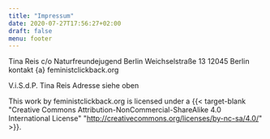 ```yaml
---
title: "Impressum"
date: 2020-07-27T17:56:27+02:00
draft: false
menu: footer
---
```

Tina Reis
c/o Naturfreundejugend Berlin
Weichselstraße 13
12045 Berlin
kontakt {a} feministclickback.org

V.i.S.d.P. Tina Reis
Adresse siehe oben

This work by feministclickback.org is licensed under a {{< target-blank "Creative Commons Attribution-NonCommercial-ShareAlike 4.0 International License" "http://creativecommons.org/licenses/by-nc-sa/4.0/" >}}.

